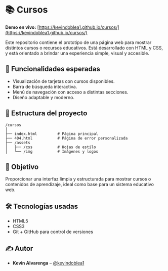 # 📚 Cursos

**Demo en vivo:** [https://kevindoblea1.github.io/cursos/](https://kevindoblea1.github.io/cursos/)

Este repositorio contiene el prototipo de una página web para mostrar distintos cursos o recursos educativos. Está desarrollado con HTML y CSS, y está orientado a brindar una experiencia simple, visual y accesible.

## 🚀 Funcionalidades esperadas

- Visualización de tarjetas con cursos disponibles.
- Barra de búsqueda interactiva.
- Menú de navegación con acceso a distintas secciones.
- Diseño adaptable y moderno.

## 📁 Estructura del proyecto

```
/cursos
│
├── index.html         # Página principal
├── 404.html           # Página de error personalizada
├── /assets
│   ├── /css           # Hojas de estilo
│   └── /img           # Imágenes y logos
```

## 🎯 Objetivo

Proporcionar una interfaz limpia y estructurada para mostrar cursos o contenidos de aprendizaje, ideal como base para un sistema educativo web.

## 🛠️ Tecnologías usadas

- HTML5
- CSS3
- Git + GitHub para control de versiones

## ✍️ Autor

- **Kevin Alvarenga** – [@kevindoblea1](https://github.com/kevindoblea1)
